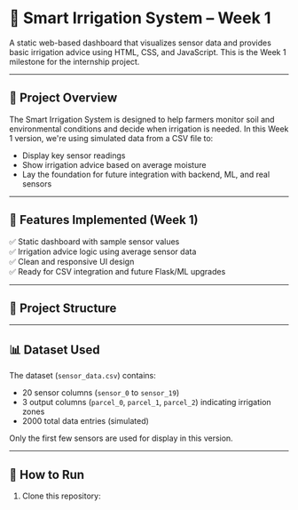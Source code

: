 # 🌿 Smart Irrigation System – Week 1

A static web-based dashboard that visualizes sensor data and provides basic irrigation advice using HTML, CSS, and JavaScript. This is the Week 1 milestone for the internship project.

---

## 📌 Project Overview

The Smart Irrigation System is designed to help farmers monitor soil and environmental conditions and decide when irrigation is needed. In this Week 1 version, we're using simulated data from a CSV file to:

- Display key sensor readings
- Show irrigation advice based on average moisture
- Lay the foundation for future integration with backend, ML, and real sensors

---

## 🔧 Features Implemented (Week 1)

✅ Static dashboard with sample sensor values  
✅ Irrigation advice logic using average sensor data  
✅ Clean and responsive UI design  
✅ Ready for CSV integration and future Flask/ML upgrades

---

## 📁 Project Structure


---

## 📊 Dataset Used

The dataset (`sensor_data.csv`) contains:

- 20 sensor columns (`sensor_0` to `sensor_19`)
- 3 output columns (`parcel_0`, `parcel_1`, `parcel_2`) indicating irrigation zones
- 2000 total data entries (simulated)

Only the first few sensors are used for display in this version.

---

## 🚀 How to Run

1. Clone this repository:
   ```bash
  

